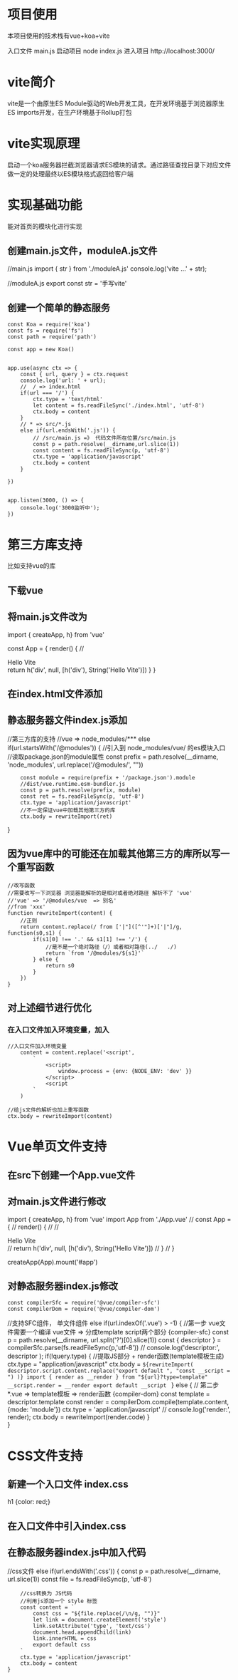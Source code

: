 # 项目使用

本项目使用的技术栈有vue+koa+vite

入口文件 main.js
启动项目 node index.js
进入项目 http://localhost:3000/


# vite简介
vite是一个由原生ES Module驱动的Web开发工具，在开发环境基于浏览器原生ES imports开发，在生产环境基于Rollup打包


# vite实现原理
启动一个koa服务器拦截浏览器请求ES模块的请求。通过路径查找目录下对应文件做一定的处理最终以ES模块格式返回给客户端

# 实现基础功能
能对首页的模块化进行实现
## 创建main.js文件，moduleA.js文件

//main.js
    import { str } from './moduleA.js'
    console.log('vite ...' + str);


//moduleA.js
    export const str = '手写vite'


## 创建一个简单的静态服务

    const Koa = require('koa')
    const fs = require('fs')
    const path = require('path')

    const app = new Koa()


    app.use(async ctx => {
        const { url, query } = ctx.request
        console.log('url: ' + url);
        //  / => index.html
        if(url === '/') {
            ctx.type = 'text/html'
            let content = fs.readFileSync('./index.html', 'utf-8')
            ctx.body = content
        }
        // * => src/*.js
        else if(url.endsWith('.js')) {
            // /src/main.js =》 代码文件所在位置/src/main.js
            const p = path.resolve(__dirname,url.slice(1))
            const content = fs.readFileSync(p, 'utf-8')
            ctx.type = 'application/javascript'
            ctx.body = content
        }

    })


    app.listen(3000, () => {
        console.log('3000监听中');
    })


# 第三方库支持
比如支持vue的库
## 下载vue

## 将main.js文件改为
import { createApp, h} from 'vue'

const App = {
    render() {
        //<div><div>Hello Vite</div></div>
        return h('div', null, [h('div'), String('Hello Vite')])
    }
}


## 在index.html文件添加
<div id="app"></div>


## 静态服务器文件index.js添加
 //第三方库的支持   //vue => node_modules/***
     else if(url.startsWith('/@modules')) {
        //引入到  node_modules/vue/ 的es模块入口
        //读取package.json的module属性
        const prefix = path.resolve(__dirname, 'node_modules', url.replace('/@modules/', ""))

        const module = require(prefix + '/package.json').module
        //dist/vue.runtime.esm-bundler.js
        const p = path.resolve(prefix, module)
        const ret = fs.readFileSync(p, 'utf-8')
        ctx.type = 'application/javascript'
        //不一定保证vue中加载其他第三方的库
        ctx.body = rewriteImport(ret)

}

## 因为vue库中的可能还在加载其他第三方的库所以写一个重写函数

    //改写函数
    //需要改写一下浏览器 浏览器能解析的是相对或者绝对路径 解析不了 'vue'
    //'vue' => '/@modules/vue  => 别名'
    //from 'xxx'
    function rewriteImport(content) {
        //正则
        return content.replace(/ from ['|"]([^'"]+)['|"]/g, function(s0,s1) {
            if(s1[0] !== '.' && s1[1] !== '/') {
                //是不是一个绝对路径（/）或者相对路径(../   ./)
                return `from '/@modules/${s1}'`
            } else {
                return s0
            }
        })
    }

## 对上述细节进行优化
### 在入口文件加入环境变量，加入
    //入口文件加入环境变量
        content = content.replace('<script',
            `
                <script>
                    window.process = {env: {NODE_ENV: 'dev' }}
                </script>
                <script
            `
        )

    //给js文件的解析也加上重写函数
    ctx.body = rewriteImport(content)



# Vue单页文件支持
## 在src下创建一个App.vue文件

<template>
   <div>
        <h1>我是单文件组件</h1>
        <h2>
            <span>count is {{count}}</span>
            <button @click="count++">+1</button>
        </h2>
   </div>
</template>

<script>
    import { ref } from 'vue'
    export default {
        setup() {
            const count = ref(6)
            function add() {
                count.value ++
            }

            return { count }
        }
    }
</script>

##  对main.js文件进行修改
import { createApp, h} from 'vue'
import App from './App.vue'
// const App = {
//     render() {
//         //<div><div>Hello Vite</div></div>
//         return h('div', null, [h('div'), String('Hello Vite')])
//     }
// }

createApp(App).mount('#app')


## 对静态服务器index.js修改

    const compilerSfc = require('@vue/compiler-sfc')
    const compilerDom = require('@vue/compiler-dom')


  //支持SFC组件， 单文件组件
    else if(url.indexOf('.vue') > -1) {
        //第一步  vue文件需要一个编译 vue文件 => 分成template script两个部分 {compiler-sfc}
        const p = path.resolve(__dirname, url.split('?')[0].slice(1))
        const { descriptor } = compilerSfc.parse(fs.readFileSync(p,'utf-8'))
        // console.log('descriptor:', descriptor );
        if(!query.type) {
            //提取JS部分 + render函数(template模板生成)
            ctx.type = "application/javascript"
            ctx.body = `${rewriteImport(
                    descriptor.script.content.replace("export default ", "const __script = ")
                )}
                import { render as __render } from "${url}?type=template"
                __script.render = __render
                export default __script
            `
        } else {
            // 第二步 *.vue => template模板  => render函数  {compiler-dom}
            const template = descriptor.template
            const render = compilerDom.compile(template.content, {mode: 'module'})
            ctx.type = 'application/javascript'
            // console.log('render:', render);
            ctx.body = rewriteImport(render.code)
        }       
    }


# CSS文件支持
## 新建一个入口文件 index.css
h1 {color: red;}
## 在入口文件中引入index.css


## 在静态服务器index.js中加入代码
//css文件
    else if(url.endsWith('.css')) {
        const p = path.resolve(__dirname, url.slice(1))
        const file = fs.readFileSync(p, 'utf-8')


        //css转换为 JS代码
        //利用js添加一个 style 标签
        const content = `
            const css = "${file.replace(/\n/g, "")}"
            let link = document.createElement('style')
            link.setAttribute('type', 'text/css')
            document.head.appendChild(link)
            link.innerHTML = css
            export default css
        `
        ctx.type = 'application/javascript'
        ctx.body = content
    }